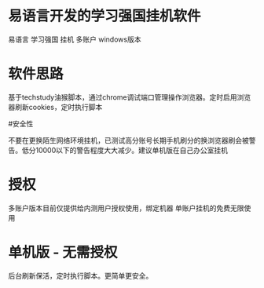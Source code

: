 # 易语言开发的学习强国挂机软件
易语言 学习强国 挂机 多账户 windows版本

# 软件思路
基于techstudy油猴脚本，通过chrome调试端口管理操作浏览器。定时启用浏览器刷新cookies，定时执行脚本

#安全性

不要在更换陌生网络环境挂机，已测试高分账号长期手机刷分的换浏览器刷会被警告。低分10000以下的警告程度大大减少。建议单机版在自己办公室挂机

# 授权

多账户版本目前仅提供给内测用户授权使用，绑定机器
单账户挂机的免费无限使用

# 单机版 - 无需授权
后台刷新保活，定时执行脚本。更简单更安全。 

